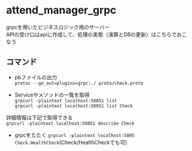 # attend_manager_grpc

grpcを用いたビジネスロジック用のサーバー  
APIの受け口はapiに作成して、処理の実態（演算とDBの更新）はこちらでおこなう  

## コマンド
- pbファイルの出力  
`protoc --go_out=plugins=grpc:./ proto/check.proto`  

- Serviceやメソッドの一覧を取得  
`grpcurl -plaintext localhost:50051 list`  
`grpcurl -plaintext localhost:50051 list Check`  

詳細情報は下記で取得できる  
`grpcurl -plaintext localhost:50051 describe Check`  

- grpcをたたく
`grpcurl -plaintext localhost:5005  Check.HealthCheck`(Check/HealthCheckでも可)